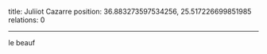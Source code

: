 title: Juliiot Cazarre
position: 36.883273597534256, 25.517226699851985
relations: 0

---























le beauf